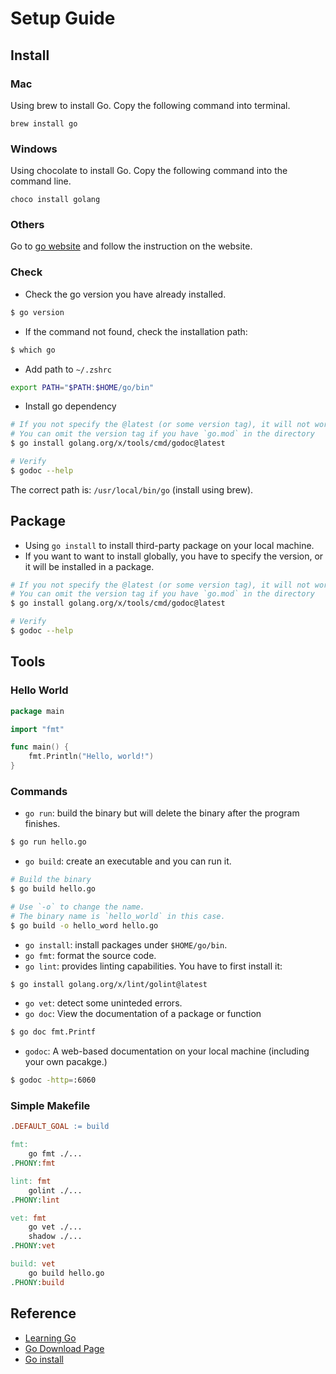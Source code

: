 
# Setup Guide

## Install

### Mac
Using brew to install Go. Copy the following command into terminal.
```
brew install go
```

### Windows
Using chocolate to install Go. Copy the following command into the command line.
```
choco install golang
```

### Others
Go to [go website](https://golang.org/dl/) and follow the instruction on the website.

### Check
- Check the go version you have already installed.
```bash
$ go version
```
- If the command not found, check the installation path:
```bash
$ which go
```
- Add path to `~/.zshrc` 
```bash title="~/.zshrc"
export PATH="$PATH:$HOME/go/bin"
```
- Install go dependency
```bash
# If you not specify the @latest (or some version tag), it will not work in global
# You can omit the version tag if you have `go.mod` in the directory
$ go install golang.org/x/tools/cmd/godoc@latest

# Verify
$ godoc --help
```

The correct path is: `/usr/local/bin/go` (install using brew).
## Package
- Using `go install` to install third-party package on your local machine. 
- If you want to want to install globally, you have to specify the version, or it will be installed in a package.
```bash
# If you not specify the @latest (or some version tag), it will not work in global
# You can omit the version tag if you have `go.mod` in the directory
$ go install golang.org/x/tools/cmd/godoc@latest

# Verify
$ godoc --help
```

## Tools

### Hello World
```go
package main

import "fmt"

func main() {
    fmt.Println("Hello, world!")
}
```

### Commands
- `go run`: build the binary but will delete the binary after the program finishes.
```bash
$ go run hello.go
```

- `go build`: create an executable and you can run it. 
```bash
# Build the binary
$ go build hello.go

# Use `-o` to change the name. 
# The binary name is `hello_world` in this case.
$ go build -o hello_word hello.go
```
- `go install`: install packages under `$HOME/go/bin`.
- `go fmt`: format the source code.
- `go lint`: provides linting capabilities. You have to first install it:
```bash
$ go install golang.org/x/lint/golint@latest
```
- `go vet`: detect some uninteded errors.
- `go doc`: View the documentation of a package or function
```bash
$ go doc fmt.Printf
```
- `godoc`: A web-based documentation on your local machine (including your own pacakge.)
```bash
$ godoc -http=:6060
```


### Simple Makefile
```makefile
.DEFAULT_GOAL := build

fmt:
	go fmt ./...
.PHONY:fmt

lint: fmt
	golint ./...
.PHONY:lint

vet: fmt
	go vet ./...
	shadow ./...
.PHONY:vet

build: vet
	go build hello.go
.PHONY:build
```

## Reference
- [Learning Go](https://learning.oreilly.com/library/view/learning-go/9781492077206/)
- [Go Download Page](https://golang.org/doc/install)
- [Go install](https://iter01.com/572906.html)
